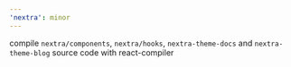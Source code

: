 ```yaml
---
'nextra': minor
---
```


compile `nextra/components`, `nextra/hooks`, `nextra-theme-docs` and `nextra-theme-blog` source code with react-compiler
